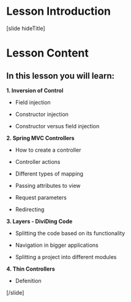 # Lesson Introduction

[slide hideTitle]

# Lesson Content

## In this lesson you will learn:

**1. Inversion of Control**

- Field injection 

- Constructor injection

- Constructor versus field injection 

**2. Spring MVC Controllers**

- How to create a controller

- Controller actions 

- Different types of mapping 

- Passing attributes to view

- Request parameters

- Redirecting 

**3. Layers - DiviDing Code**

- Splitting the code based on its functionality

- Navigation in bigger applications

- Splitting a project into different modules 

**4. Thin Controllers**

- Defenition

[/slide]
